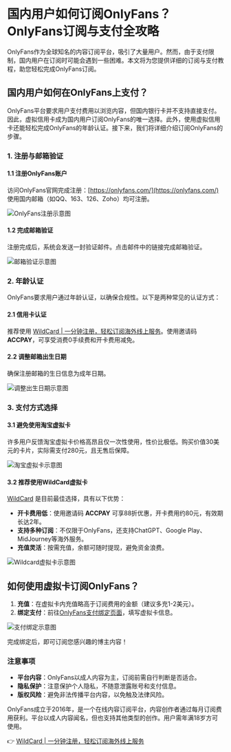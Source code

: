 # 国内用户如何订阅OnlyFans？OnlyFans订阅与支付全攻略

OnlyFans作为全球知名的内容订阅平台，吸引了大量用户。然而，由于支付限制，国内用户在订阅时可能会遇到一些困难。本文将为您提供详细的订阅与支付教程，助您轻松完成OnlyFans订阅。

## 国内用户如何在OnlyFans上支付？

OnlyFans平台要求用户支付费用以浏览内容，但国内银行卡并不支持直接支付。因此，虚拟信用卡成为国内用户订阅OnlyFans的唯一选择。此外，使用虚拟信用卡还能轻松完成OnlyFans的年龄认证。接下来，我们将详细介绍订阅OnlyFans的步骤。

### 1. 注册与邮箱验证

#### 1.1 注册OnlyFans账户
访问OnlyFans官网完成注册：[https://onlyfans.com/](https://onlyfans.com/)  
使用国内邮箱（如QQ、163、126、Zoho）均可注册。

![OnlyFans注册示意图](https://bbtdd.com/img/0013902287840.webp)

#### 1.2 完成邮箱验证
注册完成后，系统会发送一封验证邮件。点击邮件中的链接完成邮箱验证。

![邮箱验证示意图](https://bbtdd.com/img/36261489.webp)

### 2. 年龄认证

OnlyFans要求用户通过年龄认证，以确保合规性。以下是两种常见的认证方式：

#### 2.1 信用卡认证
推荐使用 [WildCard | 一分钟注册，轻松订阅海外线上服务](https://bbtdd.com/WildCard)。使用邀请码 **ACCPAY**，可享受消费0手续费和开卡费用减免。

#### 2.2 调整邮箱出生日期
确保注册邮箱的生日信息为成年日期。

![调整出生日期示意图](https://bbtdd.com/img/1172126629.webp)

### 3. 支付方式选择

#### 3.1 避免使用淘宝虚拟卡
许多用户反馈淘宝虚拟卡价格高昂且仅一次性使用，性价比极低。购买价值30美元的卡片，实际需支付280元，且无售后保障。

![淘宝虚拟卡示意图](https://bbtdd.com/img/716948232.webp)

#### 3.2 推荐使用WildCard虚拟卡
[WildCard](https://bbtdd.com/WildCard) 是目前最佳选择，具有以下优势：
- **开卡费用低**：使用邀请码 **ACCPAY** 可享88折优惠，开卡费用约80元，有效期长达2年。
- **支持多种订阅**：不仅限于OnlyFans，还支持ChatGPT、Google Play、MidJourney等海外服务。
- **充值灵活**：按需充值，余额可随时提现，避免资金浪费。

![Wildcard虚拟卡示意图](https://bbtdd.com/img/178214866991393.webp)

## 如何使用虚拟卡订阅OnlyFans？

1. **充值**：在虚拟卡内充值略高于订阅费用的金额（建议多充1-2美元）。
2. **绑定支付**：前往[OnlyFans支付绑定页面](https://onlyfans.com/my/payments/add_card)，填写虚拟卡信息。

![支付绑定示意图](https://bbtdd.com/img/72389922229.webp)

完成绑定后，即可订阅您感兴趣的博主内容！

### 注意事项
- **平台内容**：OnlyFans以成人内容为主，订阅前需自行判断是否适合。
- **隐私保护**：注意保护个人隐私，不随意泄露账号和支付信息。
- **版权风险**：避免非法传播平台内容，以免触及法律风险。

OnlyFans成立于2016年，是一个在线内容订阅平台，内容创作者通过每月订阅费用获利。平台以成人内容闻名，但也支持其他类型的创作。用户需年满18岁方可使用。

👉 [WildCard | 一分钟注册，轻松订阅海外线上服务](https://bbtdd.com/WildCard)